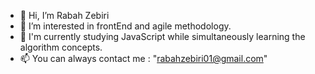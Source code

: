 - 👋 Hi, I’m Rabah Zebiri
- 👀 I’m interested in frontEnd and agile methodology.
- 🌱 I'm currently studying JavaScript while simultaneously learning the algorithm concepts.
- 📫 You can always contact me : "rabahzebiri01@gmail.com"

